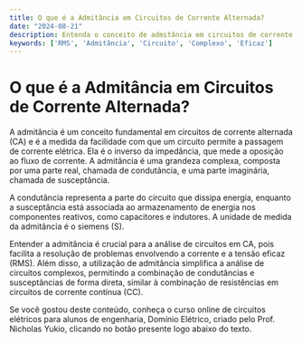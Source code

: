 ```yaml
---
title: O que é a Admitância em Circuitos de Corrente Alternada?
date: "2024-08-21"
description: Entenda o conceito de admitância em circuitos de corrente alternada e sua importância na análise de circuitos elétricos.
keywords: ['RMS', 'Admitância', 'Circuito', 'Complexo', 'Eficaz']
---
```


# O que é a Admitância em Circuitos de Corrente Alternada?

A admitância é um conceito fundamental em circuitos de corrente alternada (CA) e é a medida da facilidade com que um circuito permite a passagem de corrente elétrica. Ela é o inverso da impedância, que mede a oposição ao fluxo de corrente. A admitância é uma grandeza complexa, composta por uma parte real, chamada de condutância, e uma parte imaginária, chamada de susceptância.

A condutância representa a parte do circuito que dissipa energia, enquanto a susceptância está associada ao armazenamento de energia nos componentes reativos, como capacitores e indutores. A unidade de medida da admitância é o siemens (S).

Entender a admitância é crucial para a análise de circuitos em CA, pois facilita a resolução de problemas envolvendo a corrente e a tensão eficaz (RMS). Além disso, a utilização de admitância simplifica a análise de circuitos complexos, permitindo a combinação de condutâncias e susceptâncias de forma direta, similar à combinação de resistências em circuitos de corrente contínua (CC).

Se você gostou deste conteúdo, conheça o curso online de circuitos elétricos para alunos de engenharia, Domínio Elétrico, criado pelo Prof. Nicholas Yukio, clicando no botão presente logo abaixo do texto.